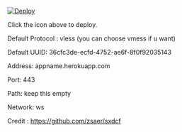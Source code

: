 [![Deploy](https://www.herokucdn.com/deploy/button.png)](https://dashboard.heroku.com/new?template=https://github.com/zsaer/sxdcf)

Click the icon above to deploy.

Default Protocol : vless (you can choose vmess if u want)

Default UUID: 36cfc3de-ecfd-4752-ae6f-8f0f92035143

Address: appname.herokuapp.com

Port: 443

Path: keep this empty

Network: ws

Credit : https://github.com/zsaer/sxdcf
